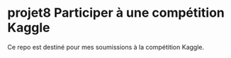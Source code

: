 # projet8 Participer à une compétition Kaggle
Ce repo est destiné pour mes soumissions à la compétition Kaggle.
